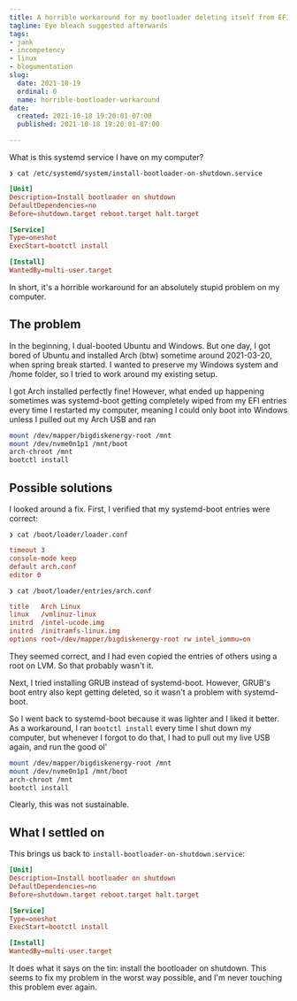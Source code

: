 ```yaml
---
title: A horrible workaround for my bootloader deleting itself from EFI
tagline: Eye bleach suggested afterwards
tags:
- jank
- incompetency
- linux
- blogumentation
slug:
  date: 2021-10-19
  ordinal: 0
  name: horrible-bootloader-workaround
date:
  created: 2021-10-18 19:20:01-07:00
  published: 2021-10-18 19:20:01-07:00

---
```


What is this systemd service I have on my computer?

```
❯ cat /etc/systemd/system/install-bootloader-on-shutdown.service
```

<!-- excerpt -->

```conf
[Unit]
Description=Install bootloader on shutdown
DefaultDependencies=no
Before=shutdown.target reboot.target halt.target

[Service]
Type=oneshot
ExecStart=bootctl install

[Install]
WantedBy=multi-user.target
```

In short, it's a horrible workaround for an absolutely stupid problem on my
computer.

## The problem

In the beginning, I dual-booted Ubuntu and Windows. But one day, I got bored of
Ubuntu and installed Arch (btw) sometime around 2021-03-20, when spring break
started. I wanted to preserve my Windows system and /home folder, so I tried to
work around my existing setup.

I got Arch installed perfectly fine! However, what ended up happening sometimes
was systemd-boot getting completely wiped from my EFI entries every time I
restarted my computer, meaning I could only boot into Windows unless I pulled
out my Arch USB and ran

```bash
mount /dev/mapper/bigdiskenergy-root /mnt
mount /dev/nvme0n1p1 /mnt/boot
arch-chroot /mnt
bootctl install
```

## Possible solutions

I looked around a fix. First, I verified that my systemd-boot entries were
correct:

```
❯ cat /boot/loader/loader.conf
```

```conf
timeout 3
console-mode keep
default arch.conf
editor 0
```

```
❯ cat /boot/loader/entries/arch.conf
```

```conf
title	Arch Linux
linux 	/vmlinuz-linux
initrd	/intel-ucode.img
initrd	/initramfs-linux.img
options root=/dev/mapper/bigdiskenergy-root rw intel_iommu=on
```

They seemed correct, and I had even copied the entries of others using a root on
LVM. So that probably wasn't it.

Next, I tried installing GRUB instead of systemd-boot. However, GRUB's boot
entry also kept getting deleted, so it wasn't a problem with systemd-boot.

So I went back to systemd-boot because it was lighter and I liked it better. As
a workaround, I ran `bootctl install` every time I shut down my computer, but
whenever I forgot to do that, I had to pull out my live USB again, and run the
good ol'

```bash
mount /dev/mapper/bigdiskenergy-root /mnt
mount /dev/nvme0n1p1 /mnt/boot
arch-chroot /mnt
bootctl install
```

Clearly, this was not sustainable.

## What I settled on

This brings us back to `install-bootloader-on-shutdown.service`:

```conf
[Unit]
Description=Install bootloader on shutdown
DefaultDependencies=no
Before=shutdown.target reboot.target halt.target

[Service]
Type=oneshot
ExecStart=bootctl install

[Install]
WantedBy=multi-user.target
```

It does what it says on the tin: install the bootloader on shutdown. This seems
to fix my problem in the worst way possible, and I'm never touching this problem
ever again.